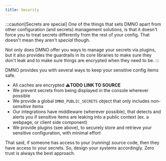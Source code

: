 ```yaml
---
title: Security
---
```



:::caution[Secrets are special]
One of the things that sets DMNO apart from other configuration (and secrets) management solutions, is that it doesn't force you to treat secrets differently from the rest of your config. That doesn't mean they aren't _special_ though. 

Not only does DMNO offer you ways to manage your secrets via plugins, but it also provides the guardrails in its core libraries to make sure they don't leak and to make sure things are encrypted when they need to be. 
:::

DMNO provides you with several ways to keep your sensitive config items safe. 

- All caches are encrypted **⚠️TODO LINK TO SOURCE**
- We prevent secrets from being displayed in the console wherever possible
- We provide a global `DMNO_PUBLIC_SECRETS` object that only includes _non-sensitive_ items
- Our integrations have middleware (wherever possible), that detects and alerts you if sensitive items are leaking into a public context (ex. a webpage, or client side component)
- We provide plugins (see above), to securely store and retrieve your sensitive configuration, with minimal effort

That said, if someone has access to your (running) source code, then they have access to your secrets. So, design your systems accordingly.  Zero trust is always the best approach. 
